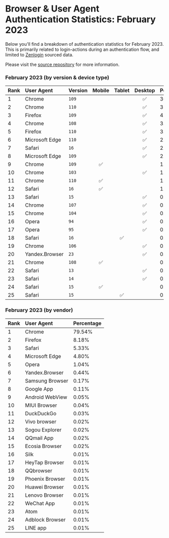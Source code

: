 # Browser & User Agent Authentication Statistics: February 2023

Below you'll find a breakdown of authentication statistics for
February 2023. This is primarily related to login-actions during an
authentication flow, and limited to <a href="https://zenlogin.co"/>Zenlogin</a>
sourced data.

Please visit the
<a href="https://github.com/zenlogin/browser-user-agent-authentication-statistics">source repository</a>
for more information.

### February 2023 (by version & device type)
| Rank | User Agent | Version | Mobile | Tablet | Desktop | Percentage |
| :--- | :--- | :--- | :---: | :---: | :---: | :--- |
| 1 | Chrome | `109` | | | ✅ | 36.64% |
| 2 | Chrome | `110` | | | ✅ | 31.57% |
| 3 | Firefox | `109` | | | ✅ | 4.35% |
| 4 | Chrome | `108` | | | ✅ | 3.60% |
| 5 | Firefox | `110` | | | ✅ | 3.24% |
| 6 | Microsoft Edge | `110` | | | ✅ | 2.54% |
| 7 | Safari | `16` | | | ✅ | 2.07% |
| 8 | Microsoft Edge | `109` | | | ✅ | 2.06% |
| 9 | Chrome | `109` | ✅ | | | 1.45% |
| 10 | Chrome | `103` | | | ✅ | 1.29% |
| 11 | Chrome | `110` | ✅ | | | 1.13% |
| 12 | Safari | `16` | ✅ | | | 1.05% |
| 13 | Safari | `15` | | | ✅ | 0.95% |
| 14 | Chrome | `107` | | | ✅ | 0.71% |
| 15 | Chrome | `104` | | | ✅ | 0.60% |
| 16 | Opera | `94` | | | ✅ | 0.46% |
| 17 | Opera | `95` | | | ✅ | 0.46% |
| 18 | Safari | `16` | | ✅ | | 0.41% |
| 19 | Chrome | `106` | | | ✅ | 0.41% |
| 20 | Yandex.Browser | `23` | | | ✅ | 0.37% |
| 21 | Chrome | `108` | ✅ | | | 0.27% |
| 22 | Safari | `13` | | | ✅ | 0.19% |
| 23 | Safari | `14` | | | ✅ | 0.19% |
| 24 | Safari | `15` | ✅ | | | 0.16% |
| 25 | Safari | `15` | | ✅ | | 0.15% |

### February 2023 (by vendor)
| Rank | User Agent | Percentage |
| :--- | :--- | :--- |
| 1 | Chrome | 79.54% |
| 2 | Firefox | 8.18% |
| 3 | Safari | 5.33% |
| 4 | Microsoft Edge | 4.80% |
| 5 | Opera | 1.04% |
| 6 | Yandex.Browser | 0.44% |
| 7 | Samsung Browser | 0.17% |
| 8 | Google App | 0.11% |
| 9 | Android WebView | 0.05% |
| 10 | MIUI Browser | 0.04% |
| 11 | DuckDuckGo | 0.03% |
| 12 | Vivo browser | 0.02% |
| 13 | Sogou Explorer | 0.02% |
| 14 | QQmail App | 0.02% |
| 15 | Ecosia Browser | 0.02% |
| 16 | Silk | 0.01% |
| 17 | HeyTap Browser | 0.01% |
| 18 | QQbrowser | 0.01% |
| 19 | Phoenix Browser | 0.01% |
| 20 | Huawei Browser | 0.01% |
| 21 | Lenovo Browser | 0.01% |
| 22 | WeChat App | 0.01% |
| 23 | Atom | 0.01% |
| 24 | Adblock Browser | 0.01% |
| 25 | LINE app | 0.01% |
